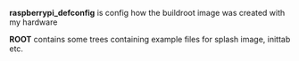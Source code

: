 **raspberrypi_defconfig** is config how the buildroot image was created with my hardware

**ROOT** contains some trees containing example files for splash image, inittab etc.



